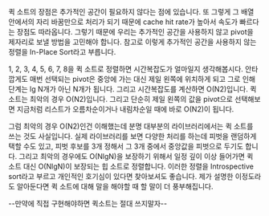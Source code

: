 퀵 소트의 장점은 추가적인 공간이 필요하지 않다는 점에 있습니다. 또 그렇게 그 배열 안에서의 자리 바꿈만으로 처리가 되기 때문에 cache hit rate가 높아서 속도가 빠르다는 장점도 따라옵니다. 그렇기 때문에 우리는 추가적인 공간을 사용하지 않고 pivot을 제자리로 보낼 방법을 고민해야 합니다. 참고로 이렇게 추가적인 공간을 사용하지 않는 정렬을 In-Place Sort라고 부릅니다.

1, 2, 3, 4, 5, 6, 7, 8을 퀵 소트로 정렬하면 시간복잡도가 얼마일지 생각해봅시다. 안타깝게도 매번 선택되는 pivot은 중앙에 가는 대신 제일 왼쪽에 위치하게 되고 그로 인해 단계는 lg N개가 아닌 N개가 됩니다. 그리고 시간복잡도를 계산하면 O(N2)입니다. 퀵 소트는 최악의 경우 O(N2)입니다. 그리고 단순히 제일 왼쪽의 값을 pivot으로 선택해보면 지금처럼 리스트가 오름차순이거나 내림차순일 때에 바로 O(N2)이 됩니다.

그럼 최악의 경우 O(N2)인건 이해했는데 분명 대부분의 라이브러리에서는 퀵 소트를 쓰는 것도 사실입니다. 실제 라이브러리를 보면 다양한 처리를 하는데 피벗을 랜덤하게 택할 수도 있고, 피벗 후보를 3개 정해서 그 3개 중에서 중앙값을 피벗으로 두기도 합니다. 그리고 최악의 경우에도 O(NlgN)을 보장하기 위해서 일정 깊이 이상 들어가면 퀵 소트 대신 O(NlgN)이 보장되는 힙 소트로 정렬합니다. 이러한 정렬을 Introspective sort라고 부르고 개인적인 호기심이 있다면 찾아보셔도 좋습니다. 제가 설명한 이정도라도 알아둔다면 퀵 소트에 대해 말을 해야할 때 할 말이 더 풍부해집니다.

--만약에 직접 구현해야하면 퀵소트는 절대 쓰지말자--